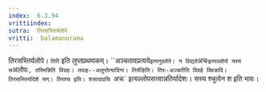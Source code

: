 ```yaml
---
index:  6.3.94
vrittiindex: 
sutra:  तिरसस्तिर्यलोपे
vritti:  balamanorama 
---
```


तिरसस्तिर्यलोपे। `तिरि` इति लुप्तप्रथमाकम्। ``अञ्चतावप्रत्यये` इत्यनुवर्तते। न विद्यते `अचः` इत्यल्लोपो यस्य स `अलोपः`, तस्मिन्निति विग्रहः। तदाह--अलुप्तेत्यादिना। तिर्यङिति। तिरः-अञ्चतीति विग्रहे क्विन्नादि। तिरसस्तिर्यादेशे यण्। तिरश्च इति। शसादावचि `अचः` इत्यल्लोपसत्त्वान्नतिर्यादेशः। सस्य श्चुत्वेन श इति भावः।

